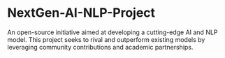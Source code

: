 # NextGen-AI-NLP-Project
An open-source initiative aimed at developing a cutting-edge AI and NLP model. This project seeks to rival and outperform existing models by leveraging community contributions and academic partnerships.
